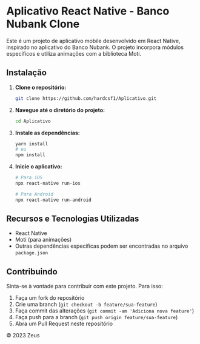 # Aplicativo React Native - Banco Nubank Clone

Este é um projeto de aplicativo mobile desenvolvido em React Native, inspirado no aplicativo do Banco Nubank. O projeto incorpora módulos específicos e utiliza animações com a biblioteca Moti.

## Instalação

1. **Clone o repositório:**

    ```bash
    git clone https://github.com/hardcsf1/Aplicativo.git
    ```

2. **Navegue até o diretório do projeto:**

    ```bash
    cd Aplicativo
    ```

3. **Instale as dependências:**

    ```bash
    yarn install
    # ou
    npm install
    ```

4. **Inicie o aplicativo:**

    ```bash
    # Para iOS
    npx react-native run-ios

    # Para Android
    npx react-native run-android
    ```

## Recursos e Tecnologias Utilizadas

- React Native
- Moti (para animações)
- Outras dependências específicas podem ser encontradas no arquivo `package.json`

## Contribuindo

Sinta-se à vontade para contribuir com este projeto. Para isso:

1. Faça um fork do repositório
2. Crie uma branch (`git checkout -b feature/sua-feature`)
3. Faça commit das alterações (`git commit -am 'Adiciona nova feature'`)
4. Faça push para a branch (`git push origin feature/sua-feature`)
5. Abra um Pull Request neste repositório

© 2023 Zeus
